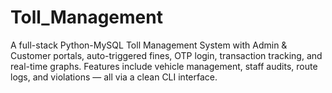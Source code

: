 # Toll_Management
A full-stack Python-MySQL Toll Management System with Admin &amp; Customer portals, auto-triggered fines, OTP login, transaction tracking, and real-time graphs. Features include vehicle management, staff audits, route logs, and violations — all via a clean CLI interface.
